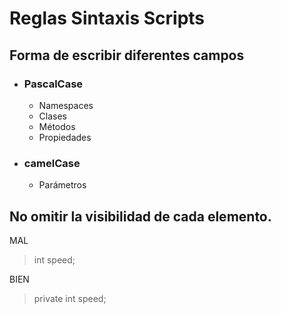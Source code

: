 # Reglas Sintaxis Scripts

## Forma de escribir diferentes campos

* ### PascalCase

  * Namespaces
  * Clases
  * Métodos
  * Propiedades


* ### camelCase

  * Parámetros


## No omitir la visibilidad de cada elemento. 

MAL
> int speed;

BIEN
> private int speed;
